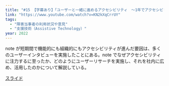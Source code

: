 ```yaml
---
title: "#15 【字幕あり】「ユーザーと一緒に進めるアクセシビリティ　〜1年でアクセシビリティを組織に浸透させたnoteの取り組み〜」仙田 真郷（note株式会社）"
link: "https://www.youtube.com/watch?v=KN2kXqCrrUY"
tags:
  - "障害当事者の利用状況や意見"
  - "支援技術（Assistive Technology）"
year: 2022
---
```


note が短期間で機能的にも組織的にもアクセシビリティが進んだ要因は、多くのユーザーインタビューを実施したことにある。note でなぜアクセシビリティに注力するに至ったか、どのようにユーザーリサーチを実施し、それを社内に広め、活用したのかについて解説している。

[スライド](https://speakerdeck.com/sendamasato/yusato-xu-nijin-meruakusesihiritei-1nian-teakusesihiriteiwo-zu-zhi-nijin-tou-sasetanote-qu-rizu-mi)
